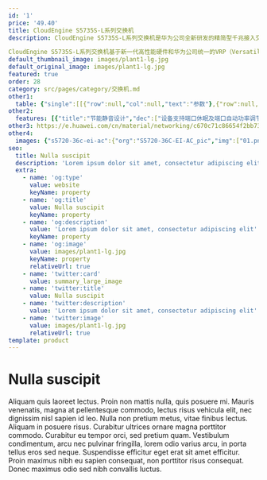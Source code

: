 ```yaml
---
id: '1'
price: '49.40'
title: CloudEngine S5735S-L系列交换机
description: CloudEngine S5735S-L系列交换机是华为公司全新研发的精简型千兆接入交换机，可以提供灵活的全千兆接入及固定千兆或者万兆上行端口。

CloudEngine S5735S-L系列交换机基于新一代高性能硬件和华为公司统一的VRP（Versatile Routing Platform）软件平台，灵活的以太组网，多样的安全控制等特点，具备更高性能和更丰富的业务处理能力，广泛应用于企业园区接入、千兆到桌面等多种应用场景。
default_thumbnail_image: images/plant1-lg.jpg
default_original_image: images/plant1-lg.jpg
featured: true
order: 28
category: src/pages/category/交换机.md
other1: 
  table: {"single":[[{"row":null,"col":null,"text":"参数"},{"row":null,"col":null,"text":"CloudEngine S5735S-L12T4S-A\nCloudEngine S5735S-L12P4S-A"},{"row":null,"col":null,"text":"CloudEngine S5735S-L24T4S-A\nCloudEngine S5735S-L24P4S-A"},{"row":null,"col":null,"text":"CloudEngine S5735S-L24T4X-A\nCloudEngine S5735S-L24P4X-A"},{"row":null,"col":null,"text":"CloudEngine S5735S-L48T4S-A\nCloudEngine S5735S-L48P4S-A"},{"row":null,"col":null,"text":"CloudEngine S5735S-L48T4X-A\nCloudEngine S5735S-L48P4X-A"},{"row":null,"col":null,"text":"CloudEngine S5735S-L32ST4X-A"},{"row":null,"col":null,"text":"CloudEngine S5735S-L24FT4S-A"},{"row":null,"col":null,"text":"CloudEngine S5735S-L48FT4S-A"}],[{"row":null,"col":null,"text":"包转发率"},{"row":null,"col":null,"text":"33/108Mpps"},{"row":null,"col":null,"text":"51/126Mpps"},{"row":null,"col":null,"text":"108/126Mpps"},{"row":null,"col":null,"text":"87/166Mpps"},{"row":null,"col":null,"text":"144/166Mpps"},{"row":null,"col":null,"text":"120/138Mpps"},{"row":null,"col":null,"text":"34.8/109.8Mpps"},{"row":null,"col":null,"text":"54.6/129.6Mpps"}],[{"row":null,"col":null,"text":"交换容量"},{"row":null,"col":"3","text":"336Gbps/3.36Tbps"},{"row":null,"col":"3","text":"432Gbps/4.32Tbps"},{"row":null,"col":"2","text":"336Gbps/3.36Tbps"}],[{"row":null,"col":null,"text":"固定端口"},{"row":null,"col":null,"text":"12个10/100/\n1000Base-T以太网端口，\n4个千兆SFP"},{"row":null,"col":null,"text":"24个10/100/\n1000Base-T以太网端口，\n4个千兆SFP"},{"row":null,"col":null,"text":"24个10/100/\n1000Base-T以太网端口，\n4个万兆SFP+"},{"row":null,"col":null,"text":"48个10/100/\n1000BASE-T以太网端口，\n4个千兆SFP"},{"row":null,"col":null,"text":"48个10/100/\n1000BASE-T以太网端口，\n4个万兆SFP+"},{"row":null,"col":null,"text":"24个千兆SFP,\n8个10/100/\n1000BASE-T以太网端口，4个万兆SFP+"},{"row":null,"col":null,"text":"12个10/100\nBase-Tx以太网端口，12个\n10/100/1000\nBASE-T以太网端口，4个千兆SFP"},{"row":null,"col":null,"text":"24个10/100\nBase-Tx以太网端口，24个\n10/100/1000\nBASE-T以太网端口，4个千兆SFP"}],[{"row":null,"col":null,"text":"PoE能力"},{"row":null,"col":"8","text":"CloudEngine S5735S-L12P4S-A：支持\nCloudEngine S5735S-L24P4S-A：支持\nCloudEngine S5735S-L24P4X-A：支持\nCloudEngine S5735S-L48P4S-A：支持\nCloudEngine S5735S-L48P4X-A：支持\n其他：不支持"}],[{"row":null,"col":null,"text":"MAC特性"},{"row":null,"col":"8","text":"支持MAC地址自动学习和老化\n支持静态、动态、黑洞MAC表项\n支持源MAC地址过滤\n支持接口MAC地址学习个数限制"}],[{"row":null,"col":null,"text":"VLAN特性"},{"row":null,"col":"8","text":"支持4K个VLAN\n支持Guest VLAN、Voice VLAN\n支持GVRP协议\n支持MUX VLAN功能\n支持基于MAC/协议/IP子网/策略/端口的VLAN\n支持1:1和N:1 VLAN Mapping功能"}],[{"row":null,"col":null,"text":"IP路由"},{"row":null,"col":"8","text":"静态路由、RIP、RIPng协议"}],[{"row":null,"col":null,"text":"SVF极简运维"},{"row":null,"col":"8","text":"支持作为SVF Client零配置即插即用\n支持自动加载Client的大包和补丁\n支持业务一键式自动下发\nClient支持独立运行"}],[{"row":null,"col":null,"text":"互通性"},{"row":null,"col":"8","text":"VBST基于VLAN生成树协议（和PVST/PVST+/RPVST 互通）\nLNP 链路类型协商协议（和DTP相似功能）\nVCMP VLAN集中管理协议（和VTP相似功能）\n详细的互联互通认证与报告，请访问 这里。"}]]}
other2:
  features: [{"title":"节能静音设计","dec":["设备支持端口休眠及端口自动功率调节等节能技术；提供多种无风扇款型，更静音地实现千兆到桌面。"]},{"title":"极简网络运维","dec":["SVF将园区“核心/汇聚+接入交换机+AP”的网络架构虚拟为一台网元；SVF Client角色支持即插即用，极简网络运维。"]},{"title":"多样的安全控制","dec":["设备支持MAC、802.1x、Portal认证，实现用户策略（VLAN、QoS、ACL）的动态下发。支持完善的DoS类防攻击、用户类防攻击。"]}]
other3: https://e.huawei.com/cn/material/networking/c670c71c86654f2bb738419cb417f93c
other4:
  images: {"s5720-36c-ei-ac":{"org":"S5720-36C-EI-AC_pic","img":["01.png","02.png","03.png","04.png","07.png","08.png"]}}
seo:
  title: Nulla suscipit
  description: 'Lorem ipsum dolor sit amet, consectetur adipiscing elit'
  extra:
    - name: 'og:type'
      value: website
      keyName: property
    - name: 'og:title'
      value: Nulla suscipit
      keyName: property
    - name: 'og:description'
      value: 'Lorem ipsum dolor sit amet, consectetur adipiscing elit'
      keyName: property
    - name: 'og:image'
      value: images/plant1-lg.jpg
      keyName: property
      relativeUrl: true
    - name: 'twitter:card'
      value: summary_large_image
    - name: 'twitter:title'
      value: Nulla suscipit
    - name: 'twitter:description'
      value: 'Lorem ipsum dolor sit amet, consectetur adipiscing elit'
    - name: 'twitter:image'
      value: images/plant1-lg.jpg
      relativeUrl: true
template: product
---
```


# Nulla suscipit

Aliquam quis laoreet lectus. Proin non mattis nulla, quis posuere mi. Mauris venenatis, magna at pellentesque commodo, lectus risus vehicula elit, nec dignissim nisl sapien id leo. Nulla non pretium metus, vitae finibus lectus. Aliquam in posuere risus. Curabitur ultrices ornare magna porttitor commodo. Curabitur eu tempor orci, sed pretium quam. Vestibulum condimentum, arcu nec pulvinar fringilla, lorem odio varius arcu, in porta tellus eros sed neque. Suspendisse efficitur eget erat sit amet efficitur. Proin maximus nibh eu sapien consequat, non porttitor risus consequat. Donec maximus odio sed nibh convallis luctus.